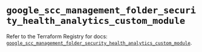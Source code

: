 # `google_scc_management_folder_security_health_analytics_custom_module`

Refer to the Terraform Registry for docs: [`google_scc_management_folder_security_health_analytics_custom_module`](https://registry.terraform.io/providers/hashicorp/google-beta/6.49.1/docs/resources/google_scc_management_folder_security_health_analytics_custom_module).
